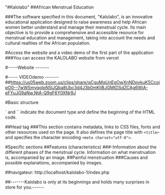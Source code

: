 "#﻿Kalolabɔ"
##African
Menstrual
Education

###The software specified in this document, "Kalolabɔ", is an innovative educational application designed to raise awareness and help African women better understand and manage their menstrual cycle. Its main objective is to provide a comprehensive and accessible resource for menstrual education and management, taking into account the needs and cultural realities of the African population.

#Access the website and a video demo of the first part of the application 
###You can access the KALOLABO website from vercel

#-----Website -------


#----- VIDEOdemo -------
##https://us05web.zoom.us/clips/share/qCguMqUnEgOwXnNDpvkuK5CcoipO0--7wW5myqoIpN5lJQba8Ubc3d4J3b0mKljBJGMtDSdZCAg6WiA-eFYuJG9aNw.NtA-Q9gF6Y0XNr9J

#Basic structure
<!doctype html>` and `<html>` indicate the document type and define the beginning of the HTML code.
##Head tag 
###This section contains metadata, links to CSS files, fonts and other resources used on the page. It also defines the page title with `<title>` and specifies the character encoding `<meta charset="utf-8">`.

#Specific sections 
##Features (characteristics)
###-Information about the different phases of the menstrual cycle.
 Information on what menstruation is, accompanied by an image.
##Painful menstruation
###Causes and possible explanations, accompanied by images.

##navigateur: http://localhost/kalolabo-1/index.php

##-------Kalolabɔ is only at its beginnings and holds many surprises in store for you.------

